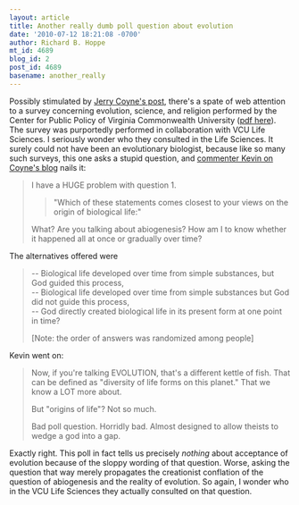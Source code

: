 ```yaml
---
layout: article
title: Another really dumb poll question about evolution
date: '2010-07-12 18:21:08 -0700'
author: Richard B. Hoppe
mt_id: 4689
blog_id: 2
post_id: 4689
basename: another_really
---
```

Possibly stimulated by [Jerry Coyne's post](http://whyevolutionistrue.wordpress.com/2010/07/12/vcu-survey-on-science-and-religion/), there's a spate of web attention to a survey concerning evolution, science, and religion performed by the Center for Public Policy of Virginia Commonwealth University ([pdf here](http://www.vcu.edu/lifesci/images2/survey2010.pdf)).  The survey was purportedly performed in collaboration with VCU Life Sciences.  I seriously wonder who they consulted in the Life Sciences.  It surely could not have been an evolutionary biologist, because like so many such surveys, this one asks a stupid question, and [commenter Kevin on Coyne's blog](http://whyevolutionistrue.wordpress.com/2010/07/12/vcu-survey-on-science-and-religion/#comment-33613) nails it:

> I have a HUGE problem with question 1.
> 
> > "Which of these statements comes closest to your views on the origin of biological life:"
> 
> 
> What? Are you talking about abiogenesis? How am I to know whether it happened all at once or gradually over time?

The alternatives offered were

> -- Biological life developed over time from simple substances, but God guided this process,   
> -- Biological life developed over time from simple substances but God did not guide this process,   
> -- God directly created biological life in its present form at one point in time? 
> 
> \[Note: the order of answers was randomized among people\]


Kevin went on:

> Now, if you're talking EVOLUTION, that's a different kettle of fish. That can be defined as "diversity of life forms on this planet." That we know a LOT more about.
> 
> But "origins of life"? Not so much.
> 
> Bad poll question. Horridly bad. Almost designed to allow theists to wedge a god into a gap.

Exactly right.  This poll in fact tells us precisely _nothing_ about acceptance of evolution because of the sloppy wording of that question.  Worse, asking the question that way merely propagates the creationist conflation of the question of abiogenesis and the reality of evolution.  So again, I wonder who in the VCU Life Sciences they actually consulted on that question.
